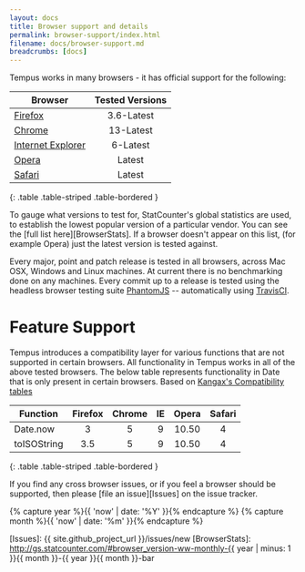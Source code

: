 ```yaml
---
layout: docs
title: Browser support and details
permalink: browser-support/index.html
filename: docs/browser-support.md
breadcrumbs: [docs]
---
```


Tempus works in many browsers - it has official support for the following:

|         Browser         | Tested Versions |
|-------------------------| :-------------: |
| [Firefox][Firefox]      |    3.6-Latest   |
| [Chrome][Chrome]        |     13-Latest   |
| [Internet Explorer][IE] |     6-Latest    |
| [Opera][Opera]          |      Latest     |
| [Safari][Safari]        |      Latest     |
{: .table .table-striped .table-bordered    }

To gauge what versions to test for, StatCounter's global statistics are used, 
to establish the lowest popular version of a particular vendor. You can see the 
[full list here][BrowserStats]. If a browser doesn't appear on this list, (for 
example Opera) just the latest version is tested against.

Every major, point and patch release is tested in all browsers, across Mac OSX, 
Windows and Linux machines. At current there is no benchmarking done on any 
machines. Every commit up to a release is tested using the headless browser 
testing suite [PhantomJS](http://www.phantomjs.org/) -- automatically using 
[TravisCI](http://travis-ci.org/).

# Feature Support

Tempus introduces a compatibility layer for various functions that are not 
supported in certain browsers. All functionality in Tempus works in all of the 
above tested browsers. The below table represents functionality in Date that is
only present in certain browsers. Based on 
[Kangax's Compatibility tables](http://kangax.github.com/es5-compat-table/)

|   Function  | Firefox | Chrome |  IE  | Opera | Safari |
|-------------| :-----: | :----: | :--: | :---: | :----: |
|  Date.now   |    3    |    5   |   9  | 10.50 |    4   |
| toISOString |   3.5   |    5   |   9  | 10.50 |    4   |
{: .table .table-striped .table-bordered                 }

If you find any cross browser issues, or if you feel a browser should be 
supported, then please [file an issue][Issues] on the issue tracker.


{% capture year %}{{ 'now' | date: '%Y' }}{% endcapture %}
{% capture month %}{{ 'now' | date: '%m' }}{% endcapture %}

[Firefox]: http://firefox.com
[Chrome]: http://chrome.google.com
[IE]: http://windows.microsoft.com/en-GB/internet-explorer/products/ie/home
[Opera]: http://opera.com
[Safari]: http://apple.com/safari
[Issues]: {{ site.github_project_url }}/issues/new
[BrowserStats]: http://gs.statcounter.com/#browser_version-ww-monthly-{{ year | minus: 1 }}{{ month }}-{{ year }}{{ month }}-bar